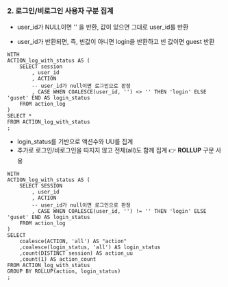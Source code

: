 ### 2. 로그인/비로그인 사용자 구분 집계

- user_id가 NULL이면 '' 을 반환, 값이 있으면 그대로 user_id를 반환

- user_id가 반환되면, 즉, 빈값이 아니면 login을 반환하고 빈 값이면 guest 반환

```postgresql
WITH 
ACTION_log_with_status AS (
	SELECT session
		, user_id
		, ACTION
		-- user_id가 null이면 로그인으로 판정
		, CASE WHEN COALESCE(user_id, '') <> '' THEN 'login' ELSE 'guset' END AS login_status
	FROM action_log
)
SELECT *
FROM ACTION_log_with_status
;
```



- login_status를 기반으로 액션수와 UU를 집계
- 추가로 로그인/비로그인을 따지지 않고 전체(all)도 함께 집계 👉 **ROLLUP** 구문 사용

```postgresql
WITH 
ACTION_log_with_status AS (
	SELECT SESSION
		, user_id
		, ACTION
		-- user_id가 null이면 로그인으로 판정
		, CASE WHEN COALESCE(user_id, '') != '' THEN 'login' ELSE 'guset' END AS login_status
	FROM action_log
)
SELECT 
	coalesce(ACTION, 'all') AS "action"
	,coalesce(login_status, 'all') AS login_status
	,count(DISTINCT session) AS action_uu
	,count(1) AS action_count
FROM ACTION_log_with_status
GROUP BY ROLLUP(action, login_status)
;
```

